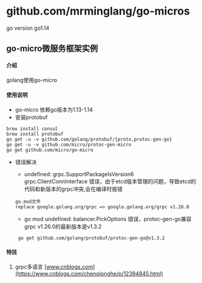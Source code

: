 # github.com/mrminglang/go-micros
go version go1.14

## go-micro微服务框架实例

#### 介绍
golang使用go-micro

#### 使用说明
- go-micro 依赖go版本为1.13-1.14
- 安装protobuf
```exec
brew install consul
brew install protobuf
go get -u -v github.com/golang/protobuf/{proto,protoc-gen-go}
go get -u -v github.com/micro/protoc-gen-micro
go get github.com/micro/go-micro
```
- 错误解决
    - undefined: grpc.SupportPackageIsVersion6 grpc.ClientConnInterface 错误，由于etcd版本管理的问题，导致etcd的代码和新版本的grpc冲突,会在编译时报错
    ``` 
    go.mod文件
    replace google.golang.org/grpc => google.golang.org/grpc v1.26.0
    ```
  
    - go mod undefined: balancer.PickOptions 错误，protoc-gen-go兼容grpc v1.26.0的最新版本是v1.3.2
   ```
    go get github.com/golang/protobuf/protoc-gen-go@v1.3.2
   ```

#### 特技
1. grpc多语言 [www.cnblogs.com](https://www.cnblogs.com/chenqionghe/p/12394845.html)
